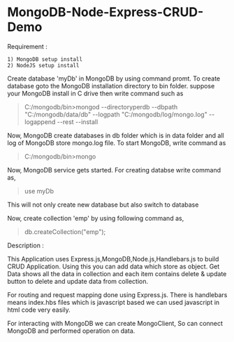 # MongoDB-Node-Express-CRUD-Demo

Requirement :

    1) MongoDB setup install
    2) NodeJS setup install

Create database 'myDb' in MongoDB by using command promt. To create database goto the MongoDB 
installation directory to bin folder. suppose your MongoDB install in C drive then write command such as

>C:/mongodb/bin>mongod --directoryperdb --dbpath "C:/mongodb/data/db" --logpath "C:/mongodb/log/mongo.log" --logappend --rest --install

Now, MongoDB create databases in db folder which is in data folder and all log of MongoDB store mongo.log file.
To start MongoDB, write command as

>C:/mongodb/bin>mongo

Now, MongoDB service gets started. For creating databse write command as,
>use myDb

This will not only create new database but also switch to database

Now, create collection 'emp' by using following command as,
>db.createCollection("emp");

Description :

This Application uses Express.js,MongoDB,Node.js,Handlebars.js to build CRUD Application.
Using this you can add data which store as object. Get Data shows all the data in collection and each item contains delete & update button to delete and update data from collection.

For routing and request mapping done using Express.js. There is handlebars means index.hbs files which is javascript based we can used javascript in html code very easily.

For interacting with MongoDB we can create MongoClient, So can connect MongoDB and performed operation on data.
